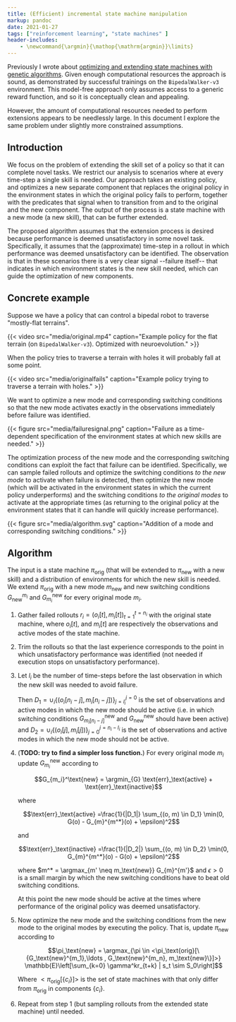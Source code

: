 ```yaml
---
title: (Efficient) incremental state machine manipulation
markup: pandoc
date: 2021-01-27
tags: ["reinforcement learning", "state machines" ]
header-includes:
    - \newcommand{\argmin}{\mathop{\mathrm{argmin}}\limits}
---
```


Previously I wrote about [optimizing and extending state machines with genetic
algorithms](../2021-01-02-incremental). Given enough computational resources
the approach is sound, as demonstrated by successful trainings on the
`BipedalWalker-v3` environment. This model-free approach only assumes access to
a generic reward function, and so it is conceptually clean and appealing.

However, the amount of computational resources needed to perform extensions
appears to be needlessly large. In this document I explore the same problem
under slightly more constrained assumptions.

## Introduction

We focus on the problem of extending the skill set of a policy so that it can
complete novel tasks. We restrict our analysis to scenarios where at every
time-step a single skill is needed. Our approach takes an existing policy, and
optimizes a new separate component that replaces the original policy in the
environment states in which the original policy fails to perform, together with
the predicates that signal when to transition from and to the original and the
new component. The output of the process is a state machine with a new mode (a
new skill), that can be further extended.

The proposed algorithm assumes that the extension process is desired because
performance is deemed unsatisfactory in some novel task. Specifically, it
assumes that the (approximate) time-step in a rollout in which performance was
deemed unsatisfactory can be identified. The observation is that in these
scenarios there is a very clear signal --failure itself-- that indicates in
which environment states is the new skill needed, which can guide
the optimization of new components.

## Concrete example

Suppose we have a policy that can control a bipedal robot to traverse
"mostly-flat terrains".

{{< video src="media/original.mp4" caption="Example policy for the flat terrain (on `BipedalWalker-v3`). Optimized with neuroevolution." >}}

When the policy tries to traverse a terrain with holes
it will probably fall at some point.

{{< video src="media/originalfails" caption="Example policy trying to traverse a terrain with holes." >}}

We want to optimize a new mode and corresponding switching conditions so that
the new mode activates exactly in the observations immediately before failure
was identified.

{{< figure src="media/failuresignal.png" caption="Failure as a time-dependent specification of the environment states at which new skills are needed." >}}

The optimization process of the new mode and the corresponding switching
conditions can exploit the fact that failure can be identified. Specifically,
we can sample failed rollouts and optimize the switching conditions *to the new
mode* to activate when failure is detected, then optimize the new mode (which
will be activated in the environment states in which the current policy
underperforms) and the switching conditions *to the original modes* to activate
at the appropriate times (as returning to the original policy at the
environment states that it can handle will quickly increase performance).

{{< figure src="media/algorithm.svg" caption="Addition of a mode and corresponding switching conditions." >}}

## Algorithm

The input is a state machine $\pi_\text{orig}$ (that will be extended to
$\pi_\text{new}$ with a new skill) and a distribution of environments for which
the new skill is needed. We extend $\pi_\text{orig}$  with a new mode
$m_\text{new}$ and new switching conditions $G_\text{new}^{m_i}$ and
$G_{m_i}^\text{new}$ for every original mode $m_i$.

1. Gather failed rollouts $r_i = (o_i[t], m_i[t])_{t=1}^{t=n_i}$ with the
	 original state machine, where $o_i[t]$, and $m_i[t]$ are
	 respectively the observations and active modes of the state
	 machine.

2. Trim the rollouts so that the last experience corresponds to the point in
	 which unsatisfactory performance was identified (not needed if execution
	 stops on unsatisfactory performance).

3. Let $l_i$ be the number of time-steps before the last observation in which
	 the new skill was needed to avoid failure.

	 Then $D_1 = \cup_i\{(o_i[n_i-j], m_i[n_i-j])\}_{j=l_i}^{j=0}$ is the set of
	 observations and active modes in which the new mode should be active (i.e.
	 in which switching conditions $G_{m_i[n_i-j]}^\text{new}$ and
	 $G_\text{new}^\text{new}$ should have been active) and $D_2 = \cup_i\{(o_i[j], m_i[j])\}_{j=0}^{j=n_i-l_i}$
	 is the set of observations and active modes in which the new mode should
	 not be active.

4. (**TODO: try to find a simpler loss function.**) For every original mode $m_i$ update $G_{m_i}^\text{new}$ according to

	 $$G_{m_i}^\text{new} = \argmin_{G} \text{err}_\text{active} + \text{err}_\text{inactive}$$

	 where

	 $$\text{err}_\text{active} =\frac{1}{|D_1|}  \sum_{(o, m) \in D_1} \min(0, G(o) - G_{m}^{m^*}(o) + \epsilon)^2$$

	 and

	 $$\text{err}_\text{inactive} =\frac{1}{|D_2|}  \sum_{(o, m) \in D_2}  \min(0, G_{m}^{m^*}(o) - G(o) + \epsilon)^2$$

	 where $m^* = \argmax_{m' \neq m_\text{new}} G_{m}^{m'}$ and $\epsilon > 0$ is a small margin
	 by which the new switching conditions have to beat old switching conditions.

	 At this point the new mode should be active at the times where performance
	 of the original policy was deemed unsatisfactory.

5. Now optimize the new mode and the switching conditions from the new mode to
	 the original modes by executing the policy. That is, update $\pi_\text{new}$ according to

	$$\pi_\text{new} = \argmax_{\pi \in <\pi_\text{orig}[\{G_\text{new}^{m_1},\ldots , G_\text{new}^{m_n}, m_\text{new}\}]>} \mathbb{E}\left[\sum_{k=0} \gamma^kr_{t+k} | s_t \sim S_0\right]$$

	Where $<\pi_\text{orig}[\{c_i\}]>$ is the set of
	state machines with that only differ from $\pi_\text{orig}$ in components
	$\{c_i\}$.

6. Repeat from step 1 (but sampling rollouts from the extended state machine)
	until needed.
